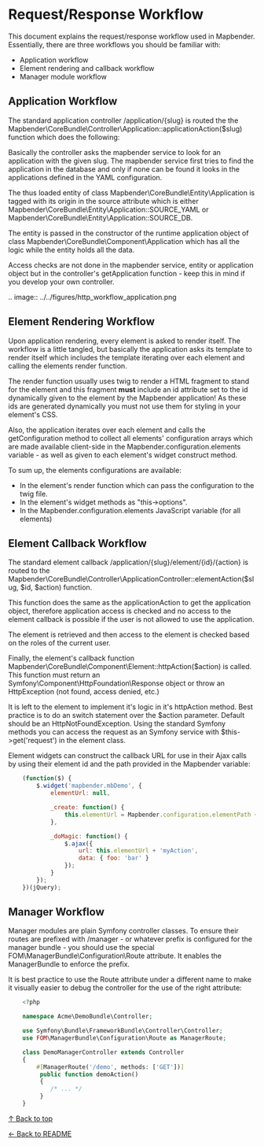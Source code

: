 # Request/Response Workflow

This document explains the request/response workflow used in Mapbender.
Essentially, there are three workflows you should be familiar with:

* Application workflow
* Element rendering and callback workflow
* Manager module workflow

## Application Workflow

The standard application controller /application/{slug} is routed the the
Mapbender\\CoreBundle\\Controller\\Application::applicationAction($slug) function
which does the following:

Basically the controller asks the mapbender service to look for an application
with the given slug. The mapbender service first tries to find the application
in the database and only if none can be found it looks in the applications
defined in the YAML configuration.

The thus loaded entity of class Mapbender\\CoreBundle\\Entity\\Application is
tagged with its origin in the source attribute which is either
Mapbender\\CoreBundle\\Entity\\Application::SOURCE_YAML or
Mapbender\\CoreBundle\\Entity\\Application::SOURCE_DB.

The entity is passed in the constructor of the runtime application object
of class Mapbender\\CoreBundle\\Component\\Application which has all the logic
while the entity holds all the data.

Access checks are not done in the mapbender service, entity or application
object but in the controller's getApplication function - keep this in mind if you
develop your own controller.

.. image:: ../../figures/http_workflow_application.png

## Element Rendering Workflow

Upon application rendering, every element is asked to render itself. The workflow
is a little tangled, but basically the application asks its template to render
itself which includes the template iterating over each element and calling the
elements render function.

The render function usually uses twig to render a HTML fragment to stand for the
element and this fragment **must** include an id attribute set to the id dynamically
given to the element by the Mapbender application! As these ids are generated
dynamically you must not use them for styling in your element's CSS.

Also, the application iterates over each element and calls the getConfiguration
method to collect all elements' configuration arrays which are made available
client-side in the Mapbender.configuration.elements variable - as well as given to
each element's widget construct method.

To sum up, the elements configurations are available:

* In the element's render function which can pass the configuration to the twig file.
* In the element's widget methods as "this->options".
* In the Mapbender.configuration.elements JavaScript variable (for all elements)

## Element Callback Workflow

The standard element callback /application/{slug}/element/{id}/{action} is
routed to the
Mapbender\\CoreBundle\\Controller\\ApplicationController::elementAction($slug, $id, $action)
function.

This function does the same as the applicationAction to get the application
object, therefore application access is checked and no access to the element
callback is possible if the user is not allowed to use the application.

The element is retrieved and then access to the element is checked based on
the roles of the current user.

Finally, the element's callback function
Mapbender\\CoreBundle\\Component\\Element::httpAction($action) is called. This
function must return an Symfony\\Component\\HttpFoundation\\Response object or
throw an HttpException (not found, access denied, etc.)

It is left to the element to implement it's logic in it's httpAction method.
Best practice is to do an switch statement over the $action parameter. Default
should be an HttpNotFoundException. Using the standard Symfony methods you can
access the request as an Symfony service with $this->get('request') in the
element class.

Element widgets can construct the callback URL for use in their Ajax calls
by using their element id and the path provided in the Mapbender variable:

```javascript
    (function($) {
        $.widget('mapbender.mbDemo', {
            elementUrl: null,

            _create: function() {
                this.elementUrl = Mapbender.configuration.elementPath + this.element.attr('id') + '/';
            },

            _doMagic: function() {
                $.ajax({
                    url: this.elementUrl + 'myAction',
                    data: { foo: 'bar' }
                });
            }
        });
    })(jQuery);
```

## Manager Workflow

Manager modules are plain Symfony controller classes. To ensure their routes
are prefixed with /manager - or whatever prefix is configured for the manager
bundle - you should use the special FOM\\ManagerBundle\\Configuration\\Route attribute.
It enables the ManagerBundle to enforce the prefix.

It is best practice to use the Route attribute under a different name to make
it visually easier to debug the controller for the use of the right attribute:

```php
    <?php

    namespace Acme\DemoBundle\Controller;

    use Symfony\Bundle\FrameworkBundle\Controller\Controller;
    use FOM\ManagerBundle\Configuration\Route as ManagerRoute;

    class DemoManagerController extends Controller
    {
        #[ManagerRoute('/demo', methods: ['GET'])]
         public function demoAction()
         {
            /* ... */
         }
    }
```

[↑ Back to top](#requestresponse-workflow)

[← Back to README](../README.md)
